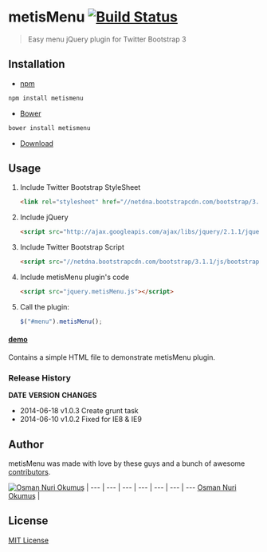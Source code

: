 # metisMenu [![Build Status](https://secure.travis-ci.org/onokumus/metisMenu.png?branch=master)](https://travis-ci.org/onokumus/metisMenu)

> Easy menu jQuery plugin for Twitter Bootstrap 3

## Installation

* [npm](http://npmjs.org/)

```bash
npm install metismenu
```

* [Bower](http://bower.io)

```bash
bower install metismenu
```

* [Download](https://github.com/onokumus/metisMenu/archive/master.zip)

## Usage

1. Include Twitter Bootstrap StyleSheet

    ```html
    <link rel="stylesheet" href="//netdna.bootstrapcdn.com/bootstrap/3.1.1/css/bootstrap.min.css">
    ```

2. Include jQuery

    ```html
    <script src="http://ajax.googleapis.com/ajax/libs/jquery/2.1.1/jquery.min.js"></script>
    ```

3. Include Twitter Bootstrap Script

    ```html
    <script src="//netdna.bootstrapcdn.com/bootstrap/3.1.1/js/bootstrap.min.js"></script>
    ```

4. Include metisMenu plugin's code

    ```html
    <script src="jquery.metisMenu.js"></script>
    ```

5. Call the plugin:

    ```javascript
    $("#menu").metisMenu();
    ```

#### [demo](http://demo.onokumus.com/metisMenu/)

Contains a simple HTML file to demonstrate metisMenu plugin.

### Release History
**DATE**       **VERSION**   **CHANGES**
* 2014-06-18   v1.0.3        Create grunt task
* 2014-06-10   v1.0.2        Fixed for IE8 & IE9


## Author

metisMenu was made with love by these guys and a bunch of awesome [contributors](https://github.com/onokumus/metisMenu/graphs/contributors).

[![Osman Nuri Okumuş](https://0.gravatar.com/avatar/4fa374411129d6f574c33e4753ec402e?s=70)](http://onokumus.com) |
--- | --- | --- | --- | --- | --- | ---
[Osman Nuri Okumuş](http://onokumus.com) |


## License

[MIT License](https://github.com/onokumus/metisMenu/blob/master/LICENSE)